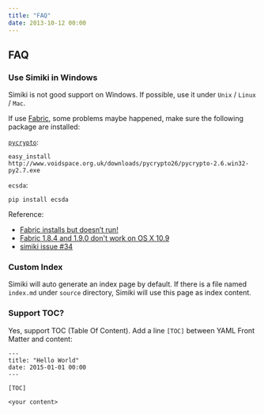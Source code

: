 ```yaml
---
title: "FAQ"
date: 2013-10-12 00:00
---
```


## FAQ ##

### Use Simiki in Windows ###

Simiki is not good support on Windows. If possible, use it under `Unix` / `Linux` / `Mac`.

If use [Fabric](http://www.fabfile.org/), some problems maybe happened, make sure the following package are installed:

[`pycrypto`](http://www.voidspace.org.uk/python/modules.shtml#pycrypto):

	easy_install http://www.voidspace.org.uk/downloads/pycrypto26/pycrypto-2.6.win32-py2.7.exe

`ecsda`:

	pip install ecsda

Reference:

* [Fabric installs but doesn’t run!](http://www.fabfile.org/faq.html#fabric-installs-but-doesn-t-run)
* [Fabric 1.8.4 and 1.9.0 don't work on OS X 10.9](https://github.com/fabric/fabric/issues/1157)
* [simiki issue #34](https://github.com/tankywoo/simiki/issues/34)

### Custom Index ###

Simiki will auto generate an index page by default. If there is a file named `index.md` under `source` directory, Simiki will use this page as index content.

### Support TOC? ###

Yes, support TOC (Table Of Content). Add a line `[TOC]` between YAML Front Matter and content:

	---
	title: "Hello World"
	date: 2015-01-01 00:00
	---

	[TOC]

	<your content>

